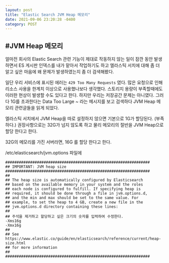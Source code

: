 ```yaml
---
layout: post
title: "Elastic Search JVM Heap 메모리"
date: 2021-09-06 23:20:28 -0400
category: POST
---
```



<h2>#JVM Heap 메모리</h2>
얼마전 회사의 Elastic Search 관련 기능이 제대로 작동하지 않는 일이 잠깐 동안 발생 하면서 ES 게시판 인덱스를 내가 맡아서 작업하기도 하고 엘라스틱 서치에 대해 좀 더 알고 싶은 마음에 왜 문제가 발생하였는지 좀 더 검색해봤다. 

일단 우리 서비스에 표시된 에러는 `429 Too Many Requests` 였다. 
많은 요청으로 인해 리소스 사용을 한계치 이상으로 사용했나보다 생각했다. 
스토리지 용량이 부족할때에도 이러한 현상이 발생할 수도 있다고 한다. 
하지만 우리는 저장공간 문제는 아니였다. 
그러다 1G를 초과한다는 Data Too Large ~ 라는 메시지를 보고 검색하다 JVM Heap 메모리 관련글들을 읽게 되었다. 

엘라스틱 서치에서 JVM Heap을 따로 설정하지 않으면 기본으로 1G가 할당된다. (부족하다.)
권장사항으로는 32G가 넘지 않도록 하고 물리 메모리의 절반을 JVM Heap으로 할당 한다고 한다. 

32G의 메모리를 가진 서버라면, 16G 를 할당 한다고 한다.

/etc/elasticsearch/jvm.options 파일에

```properties
################################################################
## IMPORTANT: JVM heap size
################################################################
##
## The heap size is automatically configured by Elasticsearch
## based on the available memory in your system and the roles
## each node is configured to fulfill. If specifying heap is
## required, it should be done through a file in jvm.options.d,
## and the min and max should be set to the same value. For
## example, to set the heap to 4 GB, create a new file in the
## jvm.options.d directory containing these lines:
##
## 주석을 제거하고 할당하고 싶은 크기의 숫자를 입력하여 수정한다.
-Xms16g
-Xmx16g
##
## See https://www.elastic.co/guide/en/elasticsearch/reference/current/heap-size.html
## for more information
##
################################################################
```
